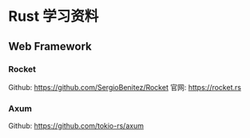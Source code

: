 # Rust 学习资料
## Web Framework
### Rocket
Github: https://github.com/SergioBenitez/Rocket 官网: https://rocket.rs
### Axum
Github: https://github.com/tokio-rs/axum